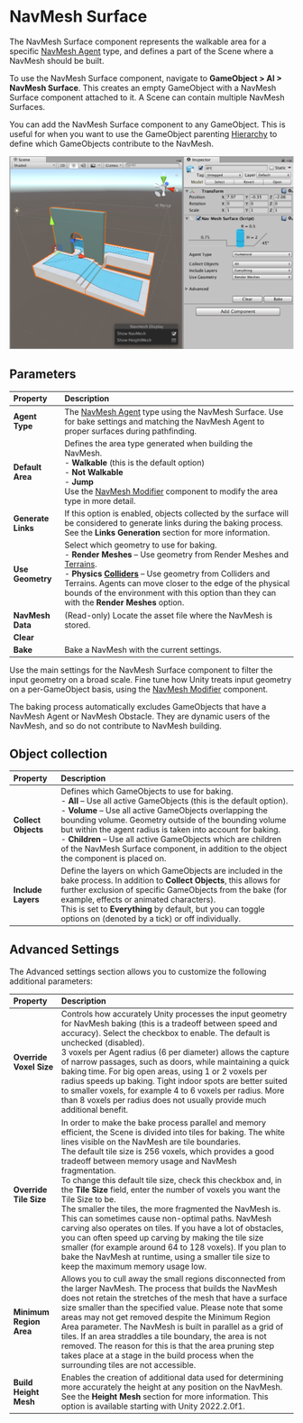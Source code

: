 # NavMesh Surface

The NavMesh Surface component represents the walkable area for a specific [NavMesh Agent](https://docs.unity3d.com/Manual/class-NavMeshAgent.html) type, and defines a part of the Scene where a NavMesh should be built.

To use the NavMesh Surface component, navigate to **GameObject > AI > NavMesh Surface**. This creates an empty GameObject with a NavMesh Surface component attached to it. A Scene can contain multiple NavMesh Surfaces.

You can add the NavMesh Surface component to any GameObject. This is useful for when you want to use the GameObject parenting [Hierarchy](https://docs.unity3d.com/Manual/Hierarchy.html) to define which GameObjects contribute to the NavMesh.

![NavMeshSurface example](Images/NavMeshSurface-Example.png "A NavMesh Surface component open in the Inspector window")

## Parameters
| **Property**        | **Description**            |
|:--------------------|:---------------------------|
| **Agent Type**      | The [NavMesh Agent](https://docs.unity3d.com/Manual/class-NavMeshAgent.html) type using the NavMesh Surface. Use for bake settings and matching the NavMesh Agent to proper surfaces during pathfinding. |
| **Default Area**    | Defines the area type generated when building the NavMesh.<br/> - **Walkable** (this is the default option)<br/> - **Not Walkable**<br/> - **Jump** <br/> Use the [NavMesh Modifier](NavMeshModifier.md) component to modify the area type in more detail. |
| **Generate Links**  | If this option is enabled, objects collected by the surface will be considered to generate links during the baking process.<br/>See the **Links Generation** section for more information. |
| **Use Geometry**    | Select which geometry to use for baking.<br/>- **Render Meshes** – Use geometry from Render Meshes and [Terrains](https://docs.unity3d.com/Manual/terrain-UsingTerrains.html).<br/>-  **Physics [Colliders](https://docs.unity3d.com/Manual/CollidersOverview.html)** – Use geometry from Colliders and Terrains. Agents can move closer to the edge of the physical bounds of the environment with this option than they can with the **Render Meshes** option.      |
| **NavMesh Data**    | (Read-only) Locate the asset file where the NavMesh is stored. |
| **Clear**           | |
| **Bake**            | Bake a NavMesh with the current settings. |

Use the main settings for the NavMesh Surface component to filter the input geometry on a broad scale. Fine tune how Unity treats input geometry on a per-GameObject basis, using the [NavMesh Modifier](NavMeshModifier.md) component.

The baking process automatically excludes GameObjects that have a NavMesh Agent or NavMesh Obstacle. They are dynamic users of the NavMesh, and so do not contribute to NavMesh building.

## Object collection


| **Property**        | **Description**      |
|:--------------------|:---------------------|
| **Collect Objects** | Defines which GameObjects to use for baking.<br/>- **All** – Use all active GameObjects (this is the default option).<br/>- **Volume** – Use all active GameObjects overlapping the bounding volume. Geometry outside of the bounding volume but within the agent radius is taken into account for baking.<br/>- **Children** – Use all active GameObjects which are children of the NavMesh Surface component, in addition to the object the component is placed on. |
| **Include Layers**  | Define the layers on which GameObjects are included in the bake process. In addition to **Collect Objects**, this allows for further exclusion of specific GameObjects from the bake (for example, effects or animated characters).<br/> This is set to **Everything** by default, but you can toggle options on (denoted by a tick) or off individually. |


## Advanced Settings

The Advanced settings section allows you to customize the following additional parameters:

| **Property**            | **Description**      |
|:------------------------|:---------------------|
| **Override Voxel Size** | Controls how accurately Unity processes the input geometry for NavMesh baking (this is a tradeoff between speed and accuracy). Select the checkbox to enable. The default is unchecked (disabled).<br/> 3 voxels per Agent radius (6 per diameter) allows the capture of narrow passages, such as doors, while maintaining a quick baking time. For big open areas, using 1 or 2 voxels per radius speeds up baking. Tight indoor spots are better suited to smaller voxels, for example 4 to 6 voxels per radius. More than 8 voxels per radius does not usually provide much additional benefit. |
| **Override Tile Size** | In order to make the bake process parallel and memory efficient, the Scene is divided into tiles for baking. The white lines visible on the NavMesh are tile boundaries. <br/> The default tile size is 256 voxels, which provides a good tradeoff between memory usage and NavMesh fragmentation. <br/> To change this default tile size, check this checkbox and, in the **Tile Size** field,  enter the number of voxels you want the Tile Size to be. <br/> The smaller the tiles, the more fragmented the NavMesh is. This can sometimes cause non-optimal paths. NavMesh carving also operates on tiles. If you have a lot of obstacles, you can often speed up carving by making the tile size smaller (for example around 64 to 128 voxels). If you plan to bake the NavMesh at runtime, using a smaller tile size to keep the maximum memory usage low. |
| **Minimum Region Area**| Allows you to cull away the small regions disconnected from the larger NavMesh. The process that builds the NavMesh does not retain the stretches of the mesh that have a surface size smaller than the specified value. Please note that some areas may not get removed despite the Minimum Region Area parameter. The NavMesh is built in parallel as a grid of tiles. If an area straddles a tile boundary, the area is not removed. The reason for this is that the area pruning step takes place at a stage in the build process when the surrounding tiles are not accessible. |
| **Build Height Mesh** | Enables the creation of additional data used for determining more accurately the height at any position on the NavMesh. See the **Height Mesh** section for more information. This option is available starting with Unity 2022.2.0f1. |



